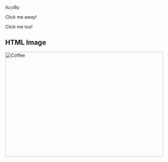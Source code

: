 <!DOCTYPE html>
<html lang="en">
  <head>
    <title>The brewed Awakening</title>
    <meta charset="UTF-8">
<!DOCTYPE html>
<html>
<head>
<script src="https://ajax.googleapis.com/ajax/libs/jquery/3.5.1/jquery.min.js"></script>
<script>
$(document).ready(function(){
  $("p").click(function(){
    $(this).hide();
  });
});
</script>
</head>
<body>

<p>ilu;o8y</p>
<p>Click me away!</p>
<p>Click me too!</p>

</body>
</html>
<!DOCTYPE html>
<html>
<body>

<h2>HTML Image</h2>
<img src="pic_coffe.jpg" alt="Coffee" width="500" height="333">

</body>
</html>
